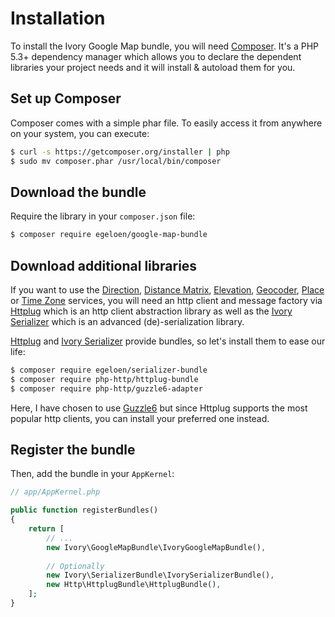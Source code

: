 # Installation

To install the Ivory Google Map bundle, you will need [Composer](http://getcomposer.org).  It's a PHP 5.3+ dependency 
manager which allows you to declare the dependent libraries your project needs and it will install & autoload them for 
you.

## Set up Composer

Composer comes with a simple phar file. To easily access it from anywhere on your system, you can execute:

``` bash
$ curl -s https://getcomposer.org/installer | php
$ sudo mv composer.phar /usr/local/bin/composer
```

## Download the bundle

Require the library in your `composer.json` file:

``` bash
$ composer require egeloen/google-map-bundle
```

## Download additional libraries

If you want to use the [Direction](/Resources/doc/service/direction.md), 
[Distance Matrix](/Resources//doc/service/distance_matrix.md), [Elevation](/Resources/doc/service/elevation.md), 
[Geocoder](/Resources//doc/service/geocoder.md), [Place](/Resources//doc/service/place.md) or 
[Time Zone](/Resources/doc/service/time_zone.md) services, you will need an http client and message factory via 
[Httplug](http://httplug.io/) which is an http client abstraction library as well as the 
[Ivory Serializer](https://github.com/egeloen/ivory-serializer) which is an advanced (de)-serialization library. 

[Httplug](http://httplug.io/) and [Ivory Serializer](https://github.com/egeloen/ivory-serializer) provide bundles, so 
let's install them to ease our life:

``` bash
$ composer require egeloen/serializer-bundle
$ composer require php-http/httplug-bundle
$ composer require php-http/guzzle6-adapter
```

Here, I have chosen to use [Guzzle6](http://docs.guzzlephp.org/en/latest/psr7.html) but since Httplug supports the 
most popular http clients, you can install your preferred one instead.

## Register the bundle

Then, add the bundle in your `AppKernel`:

``` php
// app/AppKernel.php

public function registerBundles()
{
    return [
        // ...
        new Ivory\GoogleMapBundle\IvoryGoogleMapBundle(),
        
        // Optionally
        new Ivory\SerializerBundle\IvorySerializerBundle(),
        new Http\HttplugBundle\HttplugBundle(),
    ];
}
```
